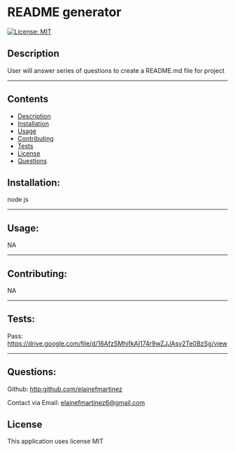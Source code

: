 
# README generator

[![License: MIT](https://img.shields.io/badge/License-MIT-yellow.svg)](https://opensource.org/licenses/MIT)

## Description
User will answer series of questions to create a README.md file for project

---
## Contents
- [Description](#description)
- [Installation](#installation)
- [Usage](#usage)
- [Contributing](#contributing)
- [Tests](#tests)
- [License](#license)
- [Questions](#questions)



## Installation:
node js

---

## Usage:
NA

---

## Contributing:
NA

---

## Tests:
Pass: https://drive.google.com/file/d/16AfzSMhifkAI174r9wZJJAsv2Te0BzSg/view


---

## Questions:

Github: <http:github.com/elainefmartinez>

Contact via Email: elainefmartinez6@gmail.com

 ## License
This application uses license MIT
    

